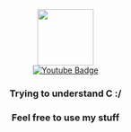 <div id="header" align="center">
  <img src="https://img-9gag-fun.9cache.com/photo/aeAOEV5_460s.jpg" width="100"/>
</div>

<div id="badges" align="center">
  <a href="https://www.youtube.com/channel/UCh1grW57wBTkP6vlFwSULiQ">
    <img src="https://img.shields.io/badge/YouTube-red?style=for-the-badge&logo=youtube&logoColor=white" alt="Youtube Badge"/>
  </a>
</div>

<div id="header" align="center">
<h3>Trying to understand C :/</h3>
<h3>Feel free to use my stuff</h3>
</div>

<!---
NiceMan1337/NiceMan1337 is a ✨ special ✨ repository because its `README.md` (this file) appears on your GitHub profile.
You can click the Preview link to take a look at your changes.
--->
